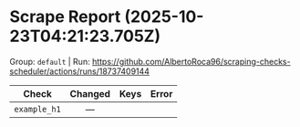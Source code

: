 # Scrape Report (2025-10-23T04:21:23.705Z)

Group: `default`  |  Run: https://github.com/AlbertoRoca96/scraping-checks-scheduler/actions/runs/18737409144

| Check | Changed | Keys | Error |
|---|:---:|:--|:--|
| `example_h1` | — |  |  |
